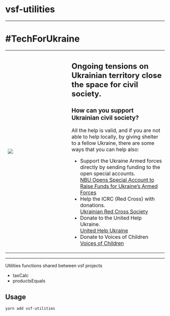 # vsf-utilities

---------

# #TechForUkraine

<table>
  <tr>
    <td style="width:40%;">
       <img src="https://user-images.githubusercontent.com/1626923/155853691-d6d0a541-d3b9-40bf-b8f5-2d38303e9e49.png" />
    </td>
    <td>
      <h2><strong>Ongoing tensions on Ukrainian territory close the space for civil society.</strong></h2>
      <h3>How can you support Ukrainian civil society?</h3>
      All the help is valid, and if you are not able to help locally, by giving shelter to a fellow Ukraine, there are some ways that you can help also:
      <ul>
        <li>
          Support the Ukraine Armed forces directly by sending funding to the open special accounts.<br />
          <a href="https://bank.gov.ua/en/news/all/natsionalniy-bank-vidkriv-spetsrahunok-dlya-zboru-koshtiv-na-potrebi-armiyi" target="_blank">NBU Opens Special Account to Raise Funds for Ukraine’s Armed Forces</a>
        </li>
        <li>
          Help the ICRC (Red Cross) with donations.<br />
          <a href="https://www.icrc.org/en/where-we-work/europe-central-asia/ukraine" target="_blank">Ukrainian Red Cross Society</a>
        </li>
        <li>
          Donate to the United Help Ukraine.<br />
          <a href="https://unitedhelpukraine.org/" target="_blank">United Help Ukraine</a>
        </li>
        <li>
          Donate to Voices of Children<br />
          <a href="https://voices.org.ua/en/" target="_blank">Voices of Children</a>
        </li>
    </td>
  </tr>
</table>

---------

Utilities functions shared between vsf projects
- taxCalc
- productsEquals

## Usage

```bash
yarn add vsf-utilities
```
